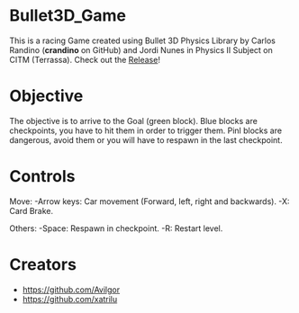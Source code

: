 # Bullet3D_Game

This is a racing Game created using Bullet 3D Physics Library by Carlos Randino (**crandino** on GitHub) and Jordi Nunes in Physics II Subject on CITM (Terrassa). 
Check out the [Release](https://github.com/Avilgor/Bullet3D_Game/releases)!

# Objective

The objective is to arrive to the Goal (green block).
Blue blocks are checkpoints, you have to hit them in order to trigger them.
Pinl blocks are dangerous, avoid them or you will have to respawn in the last checkpoint.

# Controls

Move:
	-Arrow keys: Car movement (Forward, left, right and backwards).
	-X: Card Brake.
		
Others:
	-Space: Respawn in checkpoint.
	-R: Restart level.

# Creators
- https://github.com/Avilgor
- https://github.com/xatrilu